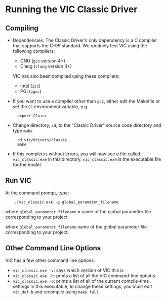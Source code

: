 # Running the VIC Classic Driver

## Compiling

- Dependencies:
    The Classic Driver's only dependency is a C compiler that supports the C-99 standard.  We routinely test VIC using the following compilers:

    - GNU (`gcc` version 4+)
    - Clang (`clang` version 3+)

    VIC has also been compiled using these compilers:

    - Intel (`icc`)
    - PGI (`pgcc`)

- If you want to use a compiler other than `gcc`, either edit the Makefile or set the `CC` environment variable, e.g.

        export CC=icc

- Change directory, `cd`, to the "Classic Driver" source code directory and type `make`

        cd vic/drivers/classic
        make

*   If this completes without errors, you will now see a file called `vic_classic.exe` in this directory. `vic_classic.exe` is the executable file for the model.

## Run VIC

At the command prompt, type:

        ./vic_classic.exe -g global_parameter_filename

where `global_parameter_filename` = name of the global parameter file corresponding to your project.

where `global_parameter_filename`  name of the global parameter file corresponding to your project.

## Other Command Line Options

VIC has a few other command line options:

*   `vic_classic.exe -v`: says which version of VIC this is
*   `vic_classic.exe -h`: prints a list of all the VIC command-line options
*   `vic_classic.exe -o`: prints a list of all of the current compile-time settings in this executable; to change these settings, you must edit `vic_def.h` and recompile using `make full`.
